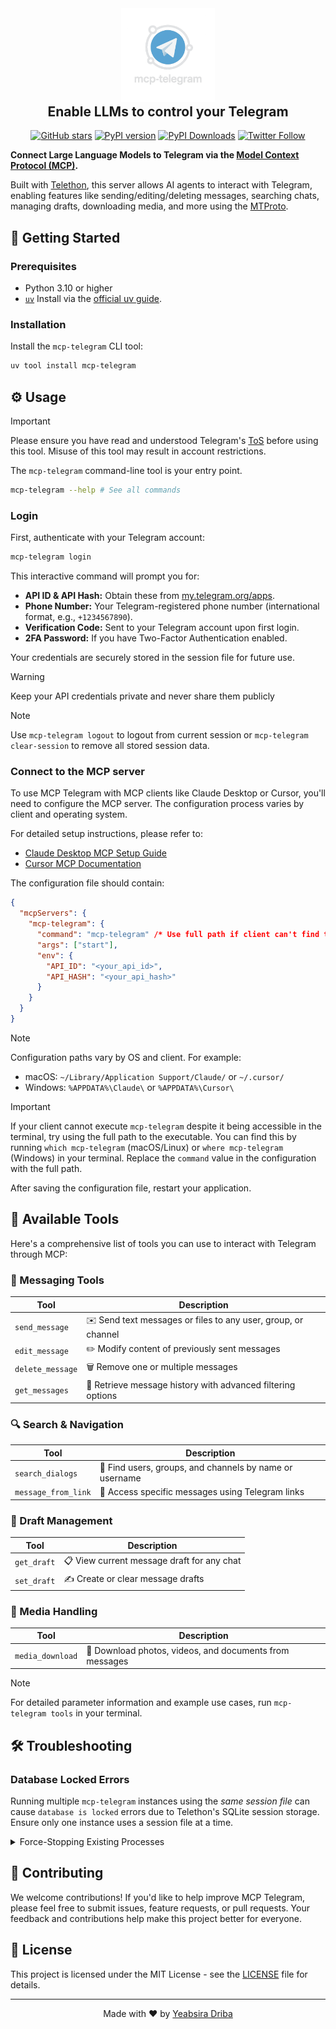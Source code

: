 <div align="center">
  <img src="logo.png" alt="MCP Telegram Logo" width="150"/>
  <h2 style="margin-top: 0">Enable LLMs to control your Telegram</h2>
</div>

<div align="center">
    <a href="https://github.com/dryeab/mcp-telegram/stargazers"><img src="https://img.shields.io/github/stars/dryeab/mcp-telegram?style=social" alt="GitHub stars"></a>
    <a href="https://badge.fury.io/py/mcp-telegram"><img src="https://badge.fury.io/py/mcp-telegram.svg" alt="PyPI version"></a>
    <a href="https://pepy.tech/projects/mcp-telegram"><img src="https://static.pepy.tech/badge/mcp-telegram" alt="PyPI Downloads"></a>
    <a href="https://x.com/dryeab"><img src="https://img.shields.io/twitter/follow/dryeab?style=social" alt="Twitter Follow"></a>
</div>

**Connect Large Language Models to Telegram via the [Model Context Protocol (MCP)](https://modelcontextprotocol.io/introduction).**

Built with [Telethon](https://github.com/LonamiWebs/Telethon), this server allows AI agents to interact with Telegram, enabling features like sending/editing/deleting messages, searching chats, managing drafts, downloading media, and more using the [MTProto](https://core.telegram.org/mtproto).

## 🚀 Getting Started

### Prerequisites

- Python 3.10 or higher
- [`uv`](https://github.com/astral-sh/uv) Install via the [official uv guide](https://github.com/astral-sh/uv#installation).

### Installation

Install the `mcp-telegram` CLI tool:

```bash
uv tool install mcp-telegram
```

## ⚙️ Usage

> [!IMPORTANT]
> Please ensure you have read and understood Telegram's [ToS](https://telegram.org/tos) before using this tool. Misuse of this tool may result in account restrictions.

The `mcp-telegram` command-line tool is your entry point.

```bash
mcp-telegram --help # See all commands
```

### Login

First, authenticate with your Telegram account:

```bash
mcp-telegram login
```

This interactive command will prompt you for:

- **API ID & API Hash:** Obtain these from [my.telegram.org/apps](https://my.telegram.org/apps).
- **Phone Number:** Your Telegram-registered phone number (international format, e.g., `+1234567890`).
- **Verification Code:** Sent to your Telegram account upon first login.
- **2FA Password:** If you have Two-Factor Authentication enabled.

Your credentials are securely stored in the session file for future use.

> [!WARNING]
> Keep your API credentials private and never share them publicly

> [!NOTE]
> Use `mcp-telegram logout` to logout from current session or `mcp-telegram clear-session` to remove all stored session data.

### Connect to the MCP server

To use MCP Telegram with MCP clients like Claude Desktop or Cursor, you'll need to configure the MCP server. The configuration process varies by client and operating system.

For detailed setup instructions, please refer to:

- [Claude Desktop MCP Setup Guide](https://modelcontextprotocol.io/quickstart/user)
- [Cursor MCP Documentation](https://docs.cursor.com/context/model-context-protocol)

The configuration file should contain:

```json
{
  "mcpServers": {
    "mcp-telegram": {
      "command": "mcp-telegram" /* Use full path if client can't find the command (e.g. "/usr/local/bin/mcp-telegram"). See IMPORTANT section below for full path instructions. */,
      "args": ["start"],
      "env": {
        "API_ID": "<your_api_id>",
        "API_HASH": "<your_api_hash>"
      }
    }
  }
}
```

> [!Note]
> Configuration paths vary by OS and client. For example:
>
> - macOS: `~/Library/Application Support/Claude/` or `~/.cursor/`
> - Windows: `%APPDATA%\Claude\` or `%APPDATA%\Cursor\`

> [!IMPORTANT]
> If your client cannot execute `mcp-telegram` despite it being accessible in the terminal, try using the full path to the executable. You can find this by running `which mcp-telegram` (macOS/Linux) or `where mcp-telegram` (Windows) in your terminal. Replace the `command` value in the configuration with the full path.

After saving the configuration file, restart your application.

## 🧰 Available Tools

Here's a comprehensive list of tools you can use to interact with Telegram through MCP:

### 📨 Messaging Tools

| Tool             | Description                                                   |
| ---------------- | ------------------------------------------------------------- |
| `send_message`   | ✉️ Send text messages or files to any user, group, or channel |
| `edit_message`   | ✏️ Modify content of previously sent messages                 |
| `delete_message` | 🗑️ Remove one or multiple messages                            |
| `get_messages`   | 📜 Retrieve message history with advanced filtering options   |

### 🔍 Search & Navigation

| Tool                | Description                                             |
| ------------------- | ------------------------------------------------------- |
| `search_dialogs`    | 🔎 Find users, groups, and channels by name or username |
| `message_from_link` | 🔗 Access specific messages using Telegram links        |

### 📝 Draft Management

| Tool        | Description                                |
| ----------- | ------------------------------------------ |
| `get_draft` | 📋 View current message draft for any chat |
| `set_draft` | ✍️ Create or clear message drafts          |

### 📂 Media Handling

| Tool             | Description                                             |
| ---------------- | ------------------------------------------------------- |
| `media_download` | 📸 Download photos, videos, and documents from messages |

> [!Note]
> For detailed parameter information and example use cases, run `mcp-telegram tools` in your terminal.

## 🛠️ Troubleshooting

### Database Locked Errors

Running multiple `mcp-telegram` instances using the _same session file_ can cause `database is locked` errors due to Telethon's SQLite session storage. Ensure only one instance uses a session file at a time.

<details>
<summary>Force-Stopping Existing Processes</summary>

If you need to stop potentially stuck processes:

- **macOS / Linux:** `pkill -f "mcp-telegram"`
- **Windows:** `taskkill /F /IM mcp-telegram.exe /T` (Check Task Manager for the exact process name)

</details>

## 🤝 Contributing

We welcome contributions! If you'd like to help improve MCP Telegram, please feel free to submit issues, feature requests, or pull requests. Your feedback and contributions help make this project better for everyone.

## 📝 License

This project is licensed under the MIT License - see the [LICENSE](LICENSE) file for details.

---

<div align="center">
  <p>Made with ❤️ by <a href="https://x.com/dryeab">Yeabsira Driba</a></p>
</div>
